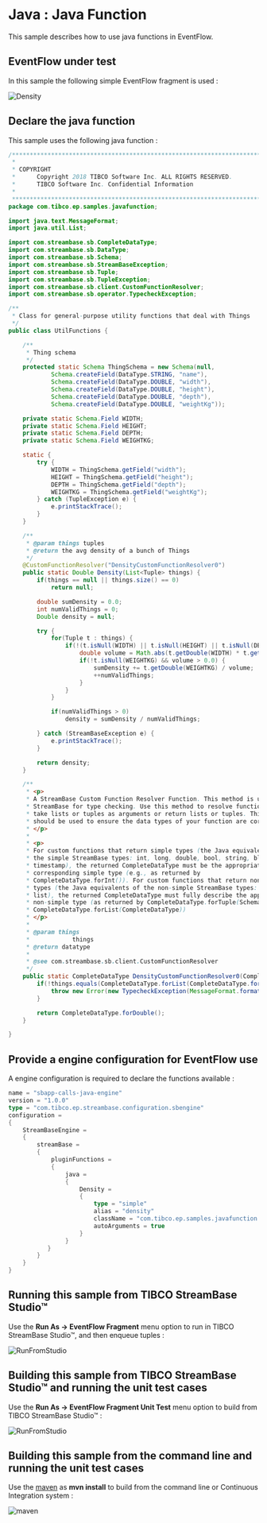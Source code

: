 # Java : Java Function

This sample describes how to use java functions in EventFlow.

## EventFlow under test

In this sample the following simple EventFlow fragment is used :

![Density](images/Density.png)

## Declare the java function

This sample uses the following java function :

```java
/*******************************************************************************
 *
 * COPYRIGHT
 *      Copyright 2018 TIBCO Software Inc. ALL RIGHTS RESERVED.
 *      TIBCO Software Inc. Confidential Information
 *      
 *******************************************************************************/
package com.tibco.ep.samples.javafunction;

import java.text.MessageFormat;
import java.util.List;

import com.streambase.sb.CompleteDataType;
import com.streambase.sb.DataType;
import com.streambase.sb.Schema;
import com.streambase.sb.StreamBaseException;
import com.streambase.sb.Tuple;
import com.streambase.sb.TupleException;
import com.streambase.sb.client.CustomFunctionResolver;
import com.streambase.sb.operator.TypecheckException;

/**
 * Class for general-purpose utility functions that deal with Things
 */
public class UtilFunctions {

	/**
	 * Thing schema
	 */
    protected static Schema ThingSchema = new Schema(null,
            Schema.createField(DataType.STRING, "name"),
            Schema.createField(DataType.DOUBLE, "width"),
            Schema.createField(DataType.DOUBLE, "height"),
            Schema.createField(DataType.DOUBLE, "depth"),
            Schema.createField(DataType.DOUBLE, "weightKg"));

    private static Schema.Field WIDTH;
    private static Schema.Field HEIGHT;
    private static Schema.Field DEPTH;
    private static Schema.Field WEIGHTKG;

    static {
        try {
            WIDTH = ThingSchema.getField("width");
            HEIGHT = ThingSchema.getField("height");
            DEPTH = ThingSchema.getField("depth");
            WEIGHTKG = ThingSchema.getField("weightKg");
        } catch (TupleException e) {
            e.printStackTrace();
        }
    }

    /**
     * @param things tuples
     * @return the avg density of a bunch of Things
     */
    @CustomFunctionResolver("DensityCustomFunctionResolver0")
    public static Double Density(List<Tuple> things) {
        if(things == null || things.size() == 0)
            return null;

        double sumDensity = 0.0;
        int numValidThings = 0;
        Double density = null;

        try {
            for(Tuple t : things) {
                if(!(t.isNull(WIDTH) || t.isNull(HEIGHT) || t.isNull(DEPTH) || t.isNull(WEIGHTKG))) {
                    double volume = Math.abs(t.getDouble(WIDTH) * t.getDouble(HEIGHT) * t.getDouble(DEPTH));
                    if(!t.isNull(WEIGHTKG) && volume > 0.0) {
                        sumDensity += t.getDouble(WEIGHTKG) / volume;
                        ++numValidThings;
                    }
                }
            }

            if(numValidThings > 0)
                density = sumDensity / numValidThings;

        } catch (StreamBaseException e) {
            e.printStackTrace();
        }

        return density;
    }

    /**
     * <p>
     * A StreamBase Custom Function Resolver Function. This method is used by
     * StreamBase for type checking. Use this method to resolve functions that
     * take lists or tuples as arguments or return lists or tuples. This method
     * should be used to ensure the data types of your function are correct.
     * </p>
     * 
     * <p>
     * For custom functions that return simple types (the Java equivalents of
     * the simple StreamBase types: int, long, double, bool, string, blob,
     * timestamp), the returned CompleteDataType must be the appropriate
     * corresponding simple type (e.g., as returned by
     * CompleteDataType.forInt()). For custom functions that return non-simple
     * types (the Java equivalents of the non-simple StreamBase types: tuple,
     * list), the returned CompleteDataType must fully describe the appropriate
     * non-simple type (as returned by CompleteDataType.forTuple(Schema) or
     * CompleteDataType.forList(CompleteDataType))
     * </p>
     * 
     * @param things
     *            things
     * @return datatype
     * 
     * @see com.streambase.sb.client.CustomFunctionResolver
     */
    public static CompleteDataType DensityCustomFunctionResolver0(CompleteDataType things) {
        if(!things.equals(CompleteDataType.forList(CompleteDataType.forTuple(ThingSchema)))) {
            throw new Error(new TypecheckException(MessageFormat.format("Expected list of {0}, got {1}", ThingSchema, things)));
        }

        return CompleteDataType.forDouble();
    }

}
```

## Provide a engine configuration for EventFlow use

A engine configuration is required to declare the functions available :

```scala
name = "sbapp-calls-java-engine"
version = "1.0.0"
type = "com.tibco.ep.streambase.configuration.sbengine"
configuration =
{
    StreamBaseEngine =
    {
        streamBase =
        {
            pluginFunctions =
            {
                java =
                {
                    Density =
                    {
                        type = "simple"
                        alias = "density"
                        className = "com.tibco.ep.samples.javafunction.UtilFunctions"
                        autoArguments = true
                    }
                }
           }
        }
    }
}

```

## Running this sample from TIBCO StreamBase Studio&trade;

Use the **Run As -> EventFlow Fragment** menu option to run in TIBCO StreamBase Studio&trade;, and then enqueue tuples :

![RunFromStudio](images/studio.gif)

## Building this sample from TIBCO StreamBase Studio&trade; and running the unit test cases

Use the **Run As -> EventFlow Fragment Unit Test** menu option to build from TIBCO StreamBase Studio&trade; :

![RunFromStudio](images/studiounit.gif)

## Building this sample from the command line and running the unit test cases

Use the [maven](https://maven.apache.org) as **mvn install** to build from the command line or Continuous Integration system :

![maven](images/maven.gif)
